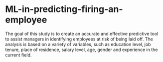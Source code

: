 # ML-in-predicting-firing-an-employee
The goal of this study is to create an accurate and effective predictive tool to assist managers in identifying employees at risk of being laid off.  The analysis is based on a variety of variables, such as education level, job tenure, place of residence, salary level, age, gender and experience in the current field. 
